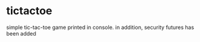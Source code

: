 # tictactoe

simple tic-tac-toe game printed in console. in addition, security futures has been added
